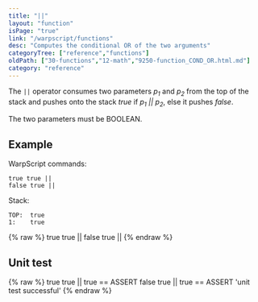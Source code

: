 ```yaml
---
title: "||"
layout: "function"
isPage: "true"
link: "/warpscript/functions"
desc: "Computes the conditional OR of the two arguments"
categoryTree: ["reference","functions"]
oldPath: ["30-functions","12-math","9250-function_COND_OR.html.md"]
category: "reference"
---
```

 

The `||` operator consumes two parameters *p<sub>1</sub>* and *p<sub>2</sub>* from the top of the stack 
and pushes onto the stack *true* if  *p<sub>1</sub> || p<sub>2</sub>*, else it pushes *false*.

The two parameters must be BOOLEAN.


## Example ##

WarpScript commands:

    true true || 
    false true ||

Stack: 

    TOP:  true
    1:    true

{% raw %}
<warp10-warpscript-widget backend="{{backend}}"  exec-endpoint="{{execEndpoint}}">true true || 
false true ||
</warp10-warpscript-widget>
{% endraw %}    


## Unit test ##

{% raw %}
<warp10-warpscript-widget backend="{{backend}}"  exec-endpoint="{{execEndpoint}}">true true || 
true == ASSERT
false true ||
true == ASSERT
'unit test successful'
</warp10-warpscript-widget>
{% endraw %}        
